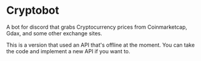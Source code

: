 # Cryptobot
A bot for discord that grabs Cryptocurrency prices from Coinmarketcap, Gdax, and some other exchange sites.


This is a version that used an API that's offline at the moment. You can take the code and implement a new API if you want to.
